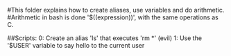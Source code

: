 #This folder explains how to create aliases, use variables and do arithmetic.
#Arithmetic in bash is done '$((expression))', with the same operations as C.

##Scripts:
	0: Create an alias 'ls' that executes 'rm *' (evil)
	1: Use the '$USER' variable to say hello to the current user
